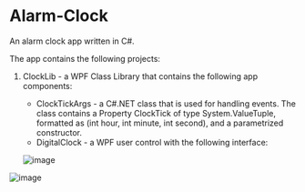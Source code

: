 # Alarm-Clock
An alarm clock app written in C#.

The app contains the following projects:
  1) ClockLib - a WPF Class Library that contains the following app components:
      - ClockTickArgs - a C#.NET class that is used for handling events. The class contains a Property ClockTick of type System.ValueTuple, formatted as (int hour, int minute, int second), and a parametrized constructor.
      - DigitalClock - a WPF user control with the following interface:
     
     ![image](https://user-images.githubusercontent.com/43996329/158061032-232351fe-7473-4983-a068-14129fee7854.png)






![image](https://user-images.githubusercontent.com/43996329/158059123-99d88d73-bb90-4ce9-80a7-f6234a4641f4.png)
